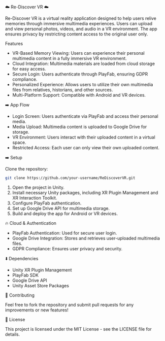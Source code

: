 ☁️ Re-Discover VR ☁️

Re-Discover VR is a virtual reality application designed to help users relive memories through immersive multimedia experiences. Users can upload and view personal photos, videos, and audio in a VR environment. The app ensures privacy by restricting content access to the original user only.

Features

- VR-Based Memory Viewing: Users can experience their personal multimedia content in a fully immersive VR environment.
- Cloud Integration: Multimedia materials are loaded from cloud storage for easy access.
- Secure Login: Users authenticate through PlayFab, ensuring GDPR compliance.
- Personalized Experience: Allows users to utilize their own multimedia files from relatives, historians, and other sources.
- Multi-Platform Support: Compatible with Android and VR devices.

➡️ App Flow

- Login Screen: Users authenticate via PlayFab and access their personal media.
- Media Upload: Multimedia content is uploaded to Google Drive for storage.
- VR Environment: Users interact with their uploaded content in a virtual space.
- Restricted Access: Each user can only view their own uploaded content.

➡️ Setup

Clone the repository:

```bash
git clone https://github.com/your-username/ReDiscoverVR.git
```

1. Open the project in Unity.
2. Install necessary Unity packages, including XR Plugin Management and XR Interaction Toolkit.
3. Configure PlayFab authentication.
4. Set up Google Drive API for multimedia storage.
5. Build and deploy the app for Android or VR devices.

🔥 Cloud & Authentication

- PlayFab Authentication: Used for secure user login.
- Google Drive Integration: Stores and retrieves user-uploaded multimedia files.
- GDPR Compliance: Ensures user privacy and security.

⬇️ Dependencies

- Unity XR Plugin Management
- PlayFab SDK
- Google Drive API
- Unity Asset Store Packages

🙌 Contributing

Feel free to fork the repository and submit pull requests for any improvements or new features!

📄 License

This project is licensed under the MIT License - see the LICENSE file for details.
